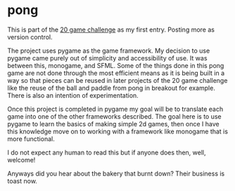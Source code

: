 # pong

This is part of the [20 game challenge](https://20_games_challenge.gitlab.io/) as my first entry. Posting more as version control.


The project uses pygame as the game framework. My decision to use pygame came purely out of simplicity and accessibility of use. It was between this, monogame, and SFML. Some of the things done in this pong game are not done through the most efficient means as it is being built in a way so that pieces can be reused in later projects of the 20 game challenge like the reuse of the ball and paddle from pong in breakout for example. There is also an intention of experimentation.


Once this project is completed in pygame my goal will be to translate each game into one of the other frameworks described. The goal here is to use pygame to learn the basics of making simple 2d games, then once I have this knowledge move on to working with a framework like monogame that is more functional.

I do not expect any human to read this but if anyone does then, well, welcome!

Anyways did you hear about the bakery that burnt down? Their business is toast now.
